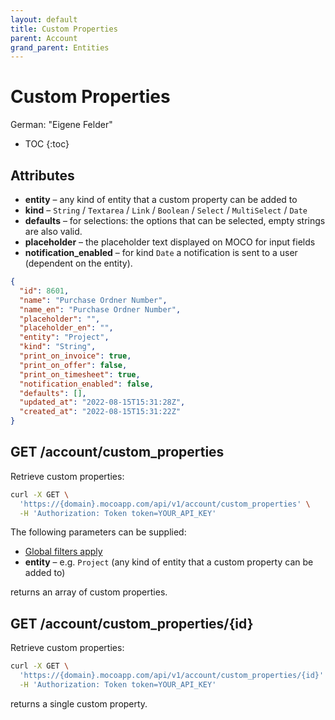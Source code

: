 ```yaml
---
layout: default
title: Custom Properties
parent: Account
grand_parent: Entities
---
```


# Custom Properties

German: "Eigene Felder"

- TOC
{:toc}

## Attributes

- **entity** – any kind of entity that a custom property can be added to
- **kind** – `String` / `Textarea` / `Link` / `Boolean` / `Select` / `MultiSelect` / `Date`
- **defaults** – for selections: the options that can be selected, empty strings are also valid.
- **placeholder** – the placeholder text displayed on MOCO for input fields
- **notification_enabled** – for kind `Date` a notification is sent to a user (dependent on the entity).

```json
{
  "id": 8601,
  "name": "Purchase Ordner Number",
  "name_en": "Purchase Ordner Number",
  "placeholder": "",
  "placeholder_en": "",
  "entity": "Project",
  "kind": "String",
  "print_on_invoice": true,
  "print_on_offer": false,
  "print_on_timesheet": true,
  "notification_enabled": false,
  "defaults": [],
  "updated_at": "2022-08-15T15:31:28Z",
  "created_at": "2022-08-15T15:31:22Z"
}
```

## GET /account/custom_properties

Retrieve custom properties:

```bash
curl -X GET \
  'https://{domain}.mocoapp.com/api/v1/account/custom_properties' \
  -H 'Authorization: Token token=YOUR_API_KEY'
```

The following parameters can be supplied:

- [Global filters apply](../../entities#global-filters)
- **entity** – e.g. `Project` (any kind of entity that a custom property can be added to)

returns an array of custom properties.

## GET /account/custom_properties/{id}

Retrieve custom properties:

```bash
curl -X GET \
  'https://{domain}.mocoapp.com/api/v1/account/custom_properties/{id}' \
  -H 'Authorization: Token token=YOUR_API_KEY'
```

returns a single custom property.

